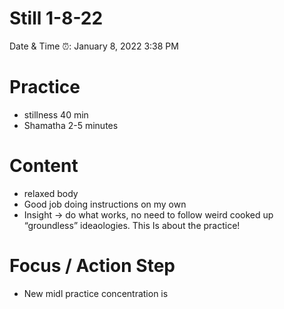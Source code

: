 # Still 1-8-22

Date & Time ⏰: January 8, 2022 3:38 PM

# Practice

- stillness 40 min
- Shamatha 2-5 minutes

# Content

- relaxed body
- Good job doing instructions on my own
- Insight → do what works, no need to follow weird cooked up “groundless” ideaologies. This Is about the practice!

# Focus / Action Step

- New midl practice concentration is